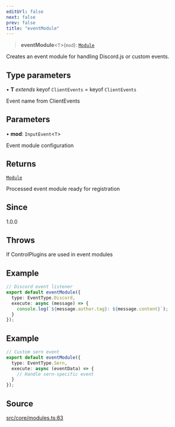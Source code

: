 ```yaml
---
editUrl: false
next: false
prev: false
title: "eventModule"
---
```


> **eventModule**\<`T`\>(`mod`): [`Module`](/v4/api/interfaces/module/)

Creates an event module for handling Discord.js or custom events.

## Type parameters

• **T** *extends* keyof `ClientEvents` = keyof `ClientEvents`

Event name from ClientEvents

## Parameters

• **mod**: `InputEvent`\<`T`\>

Event module configuration

## Returns

[`Module`](/v4/api/interfaces/module/)

Processed event module ready for registration

## Since

1.0.0

## Throws

If ControlPlugins are used in event modules

## Example

```ts
// Discord event listener
export default eventModule({
  type: EventType.Discord,
  execute: async (message) => {
    console.log(`${message.author.tag}: ${message.content}`);
  }
});
```

## Example

```ts
// Custom sern event
export default eventModule({
  type: EventType.Sern,
  execute: async (eventData) => {
    // Handle sern-specific event
  }
});
```

## Source

[src/core/modules.ts:83](https://github.com/sern-handler/handler/blob/513ac8edf4d89ef8d6a1ed18ea3d08f31adf7ddb/src/core/modules.ts#L83)
